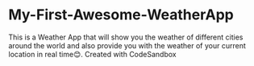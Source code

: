 # My-First-Awesome-WeatherApp
This is a Weather App that will show you the weather of different cities around the world 
and also provide you with the weather of your current location in real time😊.
Created with CodeSandbox
